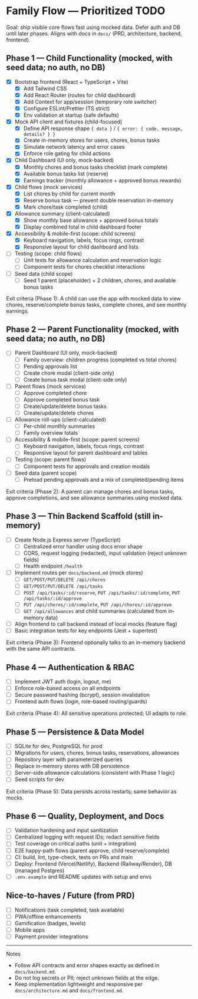 # Family Flow — Prioritized TODO

Goal: ship visible core flows fast using mocked data. Defer auth and DB until later phases. Aligns with docs in `docs/` (PRD, architecture, backend, frontend).

## Phase 1 — Child Functionality (mocked, with seed data; no auth, no DB)
- [x] Bootstrap frontend (React + TypeScript + Vite)
  - [x] Add Tailwind CSS
  - [x] Add React Router (routes for child dashboard)
  - [x] Add Context for app/session (temporary role switcher)
  - [x] Configure ESLint/Prettier (TS strict)
  - [x] Env validation at startup (safe defaults)
- [x] Mock API client and fixtures (child-focused)
  - [x] Define API response shape `{ data }` / `{ error: { code, message, details? } }`
  - [x] Create in-memory stores for users, chores, bonus tasks
  - [x] Simulate network latency and error cases
  - [x] Enforce role gating for child actions
- [x] Child Dashboard (UI only, mock-backed)
  - [x] Monthly chores and bonus tasks checklist (mark complete)
  - [x] Available bonus tasks list (reserve)
  - [x] Earnings tracker (monthly allowance + approved bonus rewards)
- [x] Child flows (mock services)
  - [x] List chores by child for current month
  - [x] Reserve bonus task — prevent double reservation in-memory
  - [x] Mark chore/task completed (child)
- [x] Allowance summary (client-calculated)
  - [x] Show monthly base allowance + approved bonus totals
  - [x] Display combined total in child dashboard footer
- [x] Accessibility & mobile-first (scope: child screens)
  - [x] Keyboard navigation, labels, focus rings, contrast
  - [x] Responsive layout for child dashboard and lists
- [ ] Testing (scope: child flows)
  - [ ] Unit tests for allowance calculation and reservation logic
  - [ ] Component tests for chores checklist interactions
- [ ] Seed data (child scope)
  - [ ] Seed 1 parent (placeholder) + 2 children, chores, and available bonus tasks

Exit criteria (Phase 1): A child can use the app with mocked data to view chores, reserve/complete bonus tasks, complete chores, and see monthly earnings.

## Phase 2 — Parent Functionality (mocked, with seed data; no auth, no DB)
- [ ] Parent Dashboard (UI only, mock-backed)
  - [ ] Family overview: children progress (completed vs total chores)
  - [ ] Pending approvals list
  - [ ] Create chore modal (client-side only)
  - [ ] Create bonus task modal (client-side only)
- [ ] Parent flows (mock services)
  - [ ] Approve completed chore
  - [ ] Approve completed bonus task
  - [ ] Create/update/delete bonus tasks
  - [ ] Create/update/delete chores
- [ ] Allowance roll-ups (client-calculated)
  - [ ] Per-child monthly summaries
  - [ ] Family overview totals
- [ ] Accessibility & mobile-first (scope: parent screens)
  - [ ] Keyboard navigation, labels, focus rings, contrast
  - [ ] Responsive layout for parent dashboard and tables
- [ ] Testing (scope: parent flows)
  - [ ] Component tests for approvals and creation modals
- [ ] Seed data (parent scope)
  - [ ] Preload pending approvals and a mix of completed/pending items

Exit criteria (Phase 2): A parent can manage chores and bonus tasks, approve completions, and see allowance summaries using mocked data.

## Phase 3 — Thin Backend Scaffold (still in-memory)
- [ ] Create Node.js Express server (TypeScript)
  - [ ] Centralized error handler using docs error shape
  - [ ] CORS, request logging (redacted), input validation (reject unknown fields)
  - [ ] Health endpoint `/health`
- [ ] Implement routes per `docs/backend.md` (mock stores)
  - [ ] `GET/POST/PUT/DELETE /api/chores`
  - [ ] `GET/POST/PUT/DELETE /api/tasks`
  - [ ] `POST /api/tasks/:id/reserve`, `PUT /api/tasks/:id/complete`, `PUT /api/tasks/:id/approve`
  - [ ] `PUT /api/chores/:id/complete`, `PUT /api/chores/:id/approve`
  - [ ] `GET /api/allowances` and child summaries (calculated from in-memory data)
- [ ] Align frontend to call backend instead of local mocks (feature flag)
- [ ] Basic integration tests for key endpoints (Jest + supertest)

Exit criteria (Phase 3): Frontend optionally talks to an in-memory backend with the same API contracts.

## Phase 4 — Authentication & RBAC
- [ ] Implement JWT auth (login, logout, me)
- [ ] Enforce role-based access on all endpoints
- [ ] Secure password hashing (bcrypt), session invalidation
- [ ] Frontend auth flows (login, role-based routing/guards)

Exit criteria (Phase 4): All sensitive operations protected; UI adapts to role.

## Phase 5 — Persistence & Data Model
- [ ] SQLite for dev, PostgreSQL for prod
- [ ] Migrations for users, chores, bonus tasks, reservations, allowances
- [ ] Repository layer with parameterized queries
- [ ] Replace in-memory stores with DB persistence
- [ ] Server-side allowance calculations (consistent with Phase 1 logic)
- [ ] Seed scripts for dev

Exit criteria (Phase 5): Data persists across restarts; same behavior as mocks.

## Phase 6 — Quality, Deployment, and Docs
- [ ] Validation hardening and input sanitization
- [ ] Centralized logging with request IDs; redact sensitive fields
- [ ] Test coverage on critical paths (unit + integration)
- [ ] E2E happy-path flows (parent approve, child reserve/complete)
- [ ] CI: build, lint, type-check, tests on PRs and main
- [ ] Deploy: Frontend (Vercel/Netlify), Backend (Railway/Render), DB (managed Postgres)
- [ ] `.env.example` and README updates with setup and envs

## Nice-to-haves / Future (from PRD)
- [ ] Notifications (task completed, task available)
- [ ] PWA/offline enhancements
- [ ] Gamification (badges, levels)
- [ ] Mobile apps
- [ ] Payment provider integrations

---

Notes
- Follow API contracts and error shapes exactly as defined in `docs/backend.md`.
- Do not log secrets or PII; reject unknown fields at the edge.
- Keep implementation lightweight and responsive per `docs/architecture.md` and `docs/frontend.md`.


